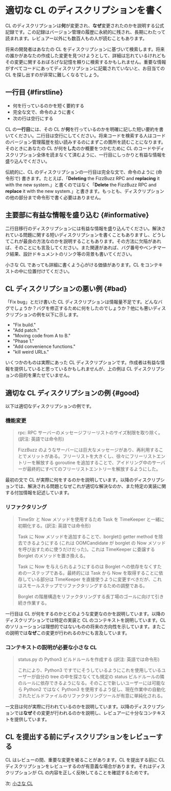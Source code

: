 # 適切な CL のディスクリプションを書く

CL のディスクリプションは**何**が変更され、**なぜ**変更されたのかを説明する公式記録です。この記録はバージョン管理の履歴に永続的に残され、長期にわたって読まれます。レビュアー以外にも数百人もの人が読むこともあります。

将来の開発者はあなたの CL をディスクリプションに基づいて検索します。将来の誰かがあなたの作成した変更を見つけようとして、詳細は忘れているけれどもその変更に関するおぼろげな記憶を頼りに検索するかもしれません。重要な情報がすべてコードにあってディスクリプションに記載されていないと、お目当ての CL を探し出すのが非常に難しくなるでしょう。

## 一行目 {#firstline}

- 何を行っているのかを短く要約する
- 完全な文で、命令のように書く
- 次の行は空行にする

CL の**一行目**には、その CL が**何**を行っているのかを明確に記した短い要約を書いてください。二行目は空行にしてください。将来コードを検索する人はコードのバージョン管理履歴を拾い読みするのにまずこの箇所を読むことになります。そのときにあなたの CL が何を**した**のか概要をつかむために CL のコードやディスクリプション全体を読まなくて済むように、一行目にしっかりと有益な情報を盛り込んでください。

伝統的に、CL のディスクリプションの一行目は完全な文で、命令のように (命令形で) 書きます。たとえば、「**Deleting** the FizzBuzz RPC and **replacing** it with the new system.」と書くのではなく「**Delete** the FizzBuzz RPC and **replace** it with the new system.」と書きます。もっとも、ディスクリプションの他の部分まで命令形で書く必要はありません。

## 主要部に有益な情報を盛り込む {#informative}

二行目移行のディスクリプションには有益な情報を盛り込んでください。解決されている問題に関する短いディスクリプションを書くこともありますし、どうしてこれが最良の方法なのかを説明することもあります。その方法に欠陥があれば、そのことにも言及してください。また関連があれば、バグ番号やベンチマーク結果、設計ドキュメントのリンク等の背景も書いてください。

小さな CL であっても詳細に書くよう心がける価値があります。CL をコンテキストの中に位置付けてください。

## CL ディスクリプションの悪い例 {#bad}

「Fix bug」とだけ書いた CL ディスクリプションは情報量不足です。どんなバグでしょうか？バグを修正するために何をしたのでしょうか？他にも悪いディスクリプションの例を以下に示します。

- "Fix build."
- "Add patch."
- "Moving code from A to B."
- "Phase 1."
- "Add convenience functions."
- "kill weird URLs."

いくつかのものは実際にあった CL ディスクリプションです。作成者は有益な情報を提供していると思っているかもしれませんが、上の例は CL ディスクリプションの目的を果たせていません。

## 適切な CL ディスクリプションの例 {#good}

以下は適切なディスクリプションの例です。

### 機能変更

> rpc: RPC サーバーのメッセージフリーリストのサイズ制限を取り除く。(訳注: 英語では命令形)
>
> FizzBuzz のようなサーバーには巨大なメッセージがあり、再利用することでメリットがある。フリーリストを大きくし、徐々にフリーリストエントリーを解放する goroutine を追加することで、アイドリング中のサーバーが最終的にすべてのフリーリストエントリーを解放するようにした。

最初の文で CL が実際に何をするのかを説明しています。以降のディスクリプションでは、解決される問題となぜこれが適切な解決なのか、また特定の実装に関する付加情報を記述しています。

### リファクタリング

> TimeStr と Now メソッドを使用するため Task を TimeKeeper と一緒に初期化する。(訳注: 英語では命令形)
>
> Task に Now メソッドを追加することで、borglet() getter method を除去できるようにする (これは OOMCandidate が borglet の Now メソッドを呼び出すために使うだけだった)。これは TimeKeeper に委譲する Borglet のメソッドを置き換える。
>
> Task に Now を与えられるようにするのは Borglet への依存をなくすための一ステップである。最終的には Task から Now を取得することに依存している部分は TimeKeeper を直接使うように変更すべきだが、これはスモールステップでリファクタリングするための調整である。
>
> Borglet の階層構造をリファクタリングする長丁場のゴールに向けて引き続き作業する。

一行目は CL が何をするのかとどのような変更なのかを説明しています。以降のディスクリプションでは特定の実装と CL のコンテキストを説明しています。CL のソリューションは理想的ではないものの将来の方向性を示しています。またこの説明では**なぜ**この変更が行われるのかにも言及しています。

### コンテキストの説明が必要な小さな CL

> status.py の Python3 ビルドルールを作成する (訳注: 英語では命令形)
>
> これにより、Python3 ですでにそうしているようにこれを使用しているユーザーが自分の tree の中を探さなくても規定の status ビルドルールの隣のルールに依存できるようになる。そのことで新しいユーザーには可能なら Python2 ではなく Python3 を使用するよう促し、現在作業中の自動化されたビルドファイルのリファクタリングツールが有意に単純化される。

一文目は何が実際に行われているのかを説明しています。以降のディスクリプションでは**なぜ**その変更が行われるのかを説明し、レビュアーに十分なコンテキストを提供しています。

## CL を提出する前にディスクリプションをレビューする

CL はレビューの間、重要な変更を被ることがあります。CL を提出する前に CL ディスクリプションをレビューするのが有意義な場合があります。それはディスクリプションが CL の内容を正しく反映してることを確認するためです。

次: [小さな CL](small-cls.md)
